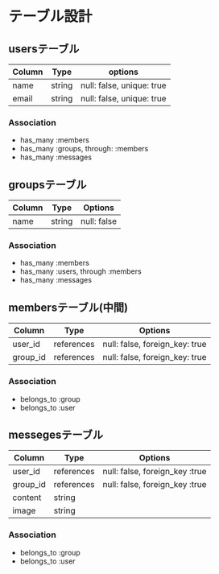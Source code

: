 # テーブル設計

## usersテーブル

|Column|Type|options|
|------|----|-------|
|name|string|null: false, unique: true|
|email|string|null: false, unique: true|

### Association
- has_many :members
- has_many :groups, through: :members
- has_many :messages

## groupsテーブル

|Column|Type|Options|
|------|----|-------|
|name|string|null: false|

### Association
- has_many :members
- has_many :users, through :members
- has_many :messages


## membersテーブル(中間)

|Column|Type|Options|
|------|----|-------|
|user_id|references|null: false, foreign_key: true|
|group_id|references|null: false, foreign_key: true|

### Association
- belongs_to :group
- belongs_to :user


## messegesテーブル

|Column|Type|Options|
|------|----|-------|
|user_id|references|null: false, foreign_key :true|
|group_id|references|null: false, foreign_key :true|
|content|string|
|image|string|

### Association
- belongs_to :group
- belongs_to :user
